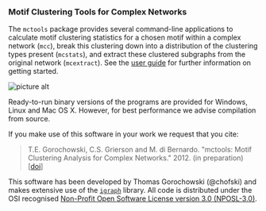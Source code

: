 ### Motif Clustering Tools for Complex Networks

The `mctools` package provides several command-line applications to calculate motif clustering statistics for a chosen motif within a complex network (`mcc`), break this clustering down into a distribution of the clustering types present (`mcstats`), and extract these clustered subgraphs from the original network (`mcextract`). See the [user guide](http://chofski.github.com/mctools) for further information on getting started.

![picture alt](http://www.chofski.co.uk/images/research/phd1.jpg "Title is optional") 

Ready-to-run binary versions of the programs are provided for Windows, Linux and Mac OS X. However, for best performance we advise compilation from source.

If you make use of this software in your work we request that you cite:

>T.E. Gorochowski, C.S. Grierson and M. di Bernardo. "mctools: Motif Clustering Analysis for Complex Networks." 2012. (in preparation) [[doi](http://chofski.github.com/mctools/)]

This software has been developed by Thomas Gorochowski (@chofski) and makes extensive use of the [`igraph`](http://igraph.sf.net) library. All code is distributed under the OSI recognised [Non-Profit Open Software License version 3.0 (NPOSL-3.0)](http://www.opensource.org/licenses/NOSL3.0).